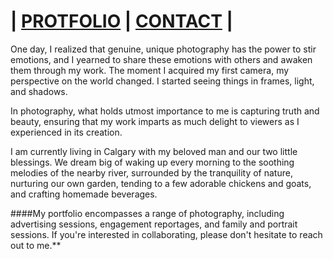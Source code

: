 
# | [PROTFOLIO](/stories)  |  [CONTACT](/book) |

One day, I realized that genuine, unique photography has the power to stir emotions, and I yearned to share these emotions with others and awaken them through my work. The moment I acquired my first camera, my perspective on the world changed. I started seeing things in frames, light, and shadows. 

In photography, what holds utmost importance to me is capturing truth and beauty, ensuring that my work imparts as much delight to viewers as I experienced in its creation.

I am currently living in Calgary with my beloved man and our two little blessings. We dream big of waking up every morning to the soothing melodies of the nearby river, surrounded by the tranquility of nature, nurturing our own garden, tending to a few adorable chickens and goats, and crafting  homemade beverages.

####My portfolio encompasses a range of photography, including advertising sessions, engagement reportages, and family and portrait sessions. If you're interested in collaborating, please don't hesitate to reach out to me.**
